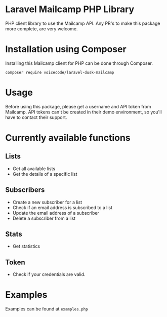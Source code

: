 # Laravel Mailcamp PHP Library

PHP client library to use the Mailcamp API.
Any PR's to make this package more complete, are very welcome.

# Installation using Composer
Installing this Mailcamp client for PHP can be done through Composer.

`composer require voicecode/laravel-dusk-mailcamp`

# Usage
Before using this package, please get a username and API token from Mailcamp. 
API tokens can't be created in their demo environment, so you'll have to contact their support.

# Currently available functions

## Lists
- Get all available lists
- Get the details of a specific list

## Subscribers
- Create a new subscriber for a list
- Check if an email address is subscribed to a list
- Update the email address of a subscriber
- Delete a subscriber from a list

## Stats
- Get statistics

## Token
- Check if your credentials are valid.

# Examples
Examples can be found at `examples.php`
